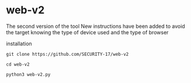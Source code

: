 # web-v2

The second version of the tool 
New instructions have been added to avoid the target knowing the type of device used and the type of browser 

installation 

`git clone https://github.com/SECURITY-17/web-v2`

`cd web-v2`

`python3 web-v2.py`
